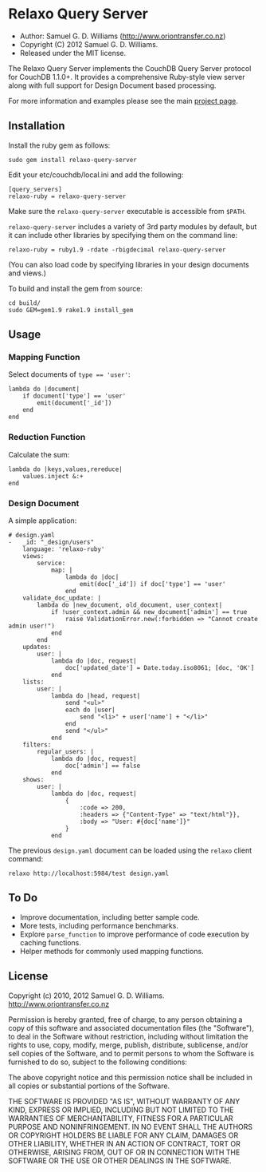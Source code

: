Relaxo Query Server
===================

* Author: Samuel G. D. Williams (<http://www.oriontransfer.co.nz>)
* Copyright (C) 2012 Samuel G. D. Williams.
* Released under the MIT license.

The Relaxo Query Server implements the CouchDB Query Server protocol for CouchDB 1.1.0+. It provides a comprehensive Ruby-style view server along with full support for Design Document based processing.

For more information and examples please see the main [project page][1].

[1]: http://www.codeotaku.com/projects/relaxo/query-server

Installation
------------

Install the ruby gem as follows:

	sudo gem install relaxo-query-server

Edit your etc/couchdb/local.ini and add the following:

	[query_servers]
	relaxo-ruby = relaxo-query-server

Make sure the `relaxo-query-server` executable is accessible from `$PATH`.

`relaxo-query-server` includes a variety of 3rd party modules by default, but it can include other libraries by specifying them on the command line:

	relaxo-ruby = ruby1.9 -rdate -rbigdecimal relaxo-query-server

(You can also load code by specifying libraries in your design documents and views.)

To build and install the gem from source:

	cd build/
	sudo GEM=gem1.9 rake1.9 install_gem

Usage
-----

### Mapping Function ###

Select documents of `type == 'user'`:

	lambda do |document|
		if document['type'] == 'user'
			emit(document['_id'])
		end
	end

### Reduction Function ###

Calculate the sum:

	lambda do |keys,values,rereduce|
		values.inject &:+
	end

### Design Document ###

A simple application:

	# design.yaml
	-   _id: "_design/users"
	    language: 'relaxo-ruby'
	    views:
	        service:
	            map: |
	                lambda do |doc|
	                    emit(doc['_id']) if doc['type'] == 'user'
	                end
	    validate_doc_update: |
	        lambda do |new_document, old_document, user_context|
	            if !user_context.admin && new_document['admin'] == true
	                raise ValidationError.new(:forbidden => "Cannot create admin user!")
	            end
	        end
	    updates:
	        user: |
	            lambda do |doc, request|
	                doc['updated_date'] = Date.today.iso8061; [doc, 'OK']
	            end
	    lists:
	        user: |
	            lambda do |head, request|
	                send "<ul>"
	                each do |user|
	                    send "<li>" + user['name'] + "</li>"
	                end
	                send "</ul>"
	            end
	    filters:
	        regular_users: |
	            lambda do |doc, request|
	                doc['admin'] == false
	            end
	    shows:
	        user: |
	            lambda do |doc, request|
	                {
	                    :code => 200,
	                    :headers => {"Content-Type" => "text/html"}},
	                    :body => "User: #{doc['name']}"
	                }
	            end

The previous `design.yaml` document can be loaded using the `relaxo` client command:

	relaxo http://localhost:5984/test design.yaml

To Do
-----

- Improve documentation, including better sample code.
- More tests, including performance benchmarks.
- Explore `parse_function` to improve performance of code execution by caching functions.
- Helper methods for commonly used mapping functions.

License
-------

Copyright (c) 2010, 2012 Samuel G. D. Williams. <http://www.oriontransfer.co.nz>

Permission is hereby granted, free of charge, to any person obtaining a copy
of this software and associated documentation files (the "Software"), to deal
in the Software without restriction, including without limitation the rights
to use, copy, modify, merge, publish, distribute, sublicense, and/or sell
copies of the Software, and to permit persons to whom the Software is
furnished to do so, subject to the following conditions:

The above copyright notice and this permission notice shall be included in
all copies or substantial portions of the Software.

THE SOFTWARE IS PROVIDED "AS IS", WITHOUT WARRANTY OF ANY KIND, EXPRESS OR
IMPLIED, INCLUDING BUT NOT LIMITED TO THE WARRANTIES OF MERCHANTABILITY,
FITNESS FOR A PARTICULAR PURPOSE AND NONINFRINGEMENT. IN NO EVENT SHALL THE
AUTHORS OR COPYRIGHT HOLDERS BE LIABLE FOR ANY CLAIM, DAMAGES OR OTHER
LIABILITY, WHETHER IN AN ACTION OF CONTRACT, TORT OR OTHERWISE, ARISING FROM,
OUT OF OR IN CONNECTION WITH THE SOFTWARE OR THE USE OR OTHER DEALINGS IN
THE SOFTWARE.
